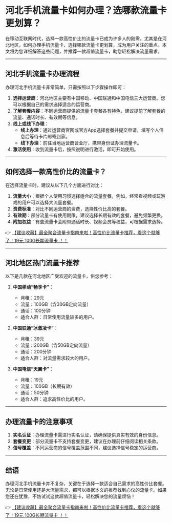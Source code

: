 # 河北手机流量卡如何办理？选哪款流量卡更划算？

在移动互联网时代，选择一款高性价比的流量卡已成为许多人的刚需。尤其是在河北地区，如何办理手机流量卡、选择哪款流量卡更划算，成为用户关注的重点。本文将为您详细解答这些问题，并推荐一款超值流量卡，助您轻松解决流量需求。

---

## 河北手机流量卡办理流程

办理河北手机流量卡非常简单，只需按照以下步骤操作即可：

1. **选择运营商**：河北地区主要有中国移动、中国联通和中国电信三大运营商。您可以根据自己的需求选择适合的运营商。
2. **了解套餐内容**：不同运营商提供的流量卡套餐各有特色，建议提前了解套餐的流量、通话时长、有效期等信息。
3. **线上或线下办理**：
   - **线上办理**：通过运营商官网或官方App选择套餐并提交申请，填写个人信息后等待卡片邮寄到家。
   - **线下办理**：前往当地运营商营业厅，携带身份证办理流量卡。
4. **激活使用**：收到流量卡后，按照说明进行激活，即可开始使用。

---

## 如何选择一款高性价比的流量卡？

在选择流量卡时，建议从以下几个方面进行对比：

1. **流量大小**：根据个人使用习惯选择适合的流量套餐。例如，经常看视频或玩游戏的用户可以选择大流量套餐。
2. **资费标准**：对比不同运营商的资费，选择性价比高的套餐。
3. **有效期**：部分流量卡有使用期限，建议选择长期有效的套餐，避免频繁更换。
4. **附加权益**：有些流量卡会附带通话时长、视频会员等权益，可根据需求选择。

👉 [【建议收藏】最全聚合流量卡指南来啦！高性价比流量卡推荐，看这个就够了！19元 100G长期流量卡 ！！](https://bit.ly/Liuliangka)

---

## 河北地区热门流量卡推荐

以下是几款在河北地区广受欢迎的流量卡，供您参考：

1. **中国移动“畅享卡”**：
   - 月租：29元
   - 流量：100GB（含30GB定向流量）
   - 通话：100分钟
   - 适合人群：日常使用流量较多的用户。

2. **中国联通“冰激凌卡”**：
   - 月租：39元
   - 流量：200GB（含50GB定向流量）
   - 通话：200分钟
   - 适合人群：对流量需求较大的用户。

3. **中国电信“天翼卡”**：
   - 月租：19元
   - 流量：100GB（长期有效）
   - 通话：50分钟
   - 适合人群：追求高性价比的用户。

---

## 办理流量卡的注意事项

1. **实名认证**：办理流量卡需进行实名认证，请确保提供真实有效的身份信息。
2. **套餐变更**：部分流量卡不支持套餐变更，建议在办理前仔细阅读相关条款。
3. **信号覆盖**：不同运营商的信号覆盖范围不同，建议选择信号稳定的运营商。

---

## 结语

办理河北手机流量卡并不复杂，关键在于选择一款适合自己需求的高性价比套餐。无论是日常使用还是大流量需求，都可以根据本文的推荐找到心仪的流量卡。如果您还在犹豫，不妨试试这款超值流量卡，轻松解决您的流量烦恼！

👉 [【建议收藏】最全聚合流量卡指南来啦！高性价比流量卡推荐，看这个就够了！19元 100G长期流量卡 ！！](https://bit.ly/Liuliangka)